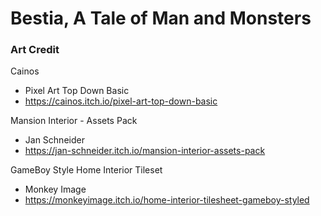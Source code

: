 # Bestia, A Tale of Man and Monsters


### Art Credit
Cainos
- Pixel Art Top Down Basic
- https://cainos.itch.io/pixel-art-top-down-basic


Mansion Interior - Assets Pack
- Jan Schneider
- https://jan-schneider.itch.io/mansion-interior-assets-pack

GameBoy Style Home Interior Tileset
- Monkey Image
- https://monkeyimage.itch.io/home-interior-tilesheet-gameboy-styled